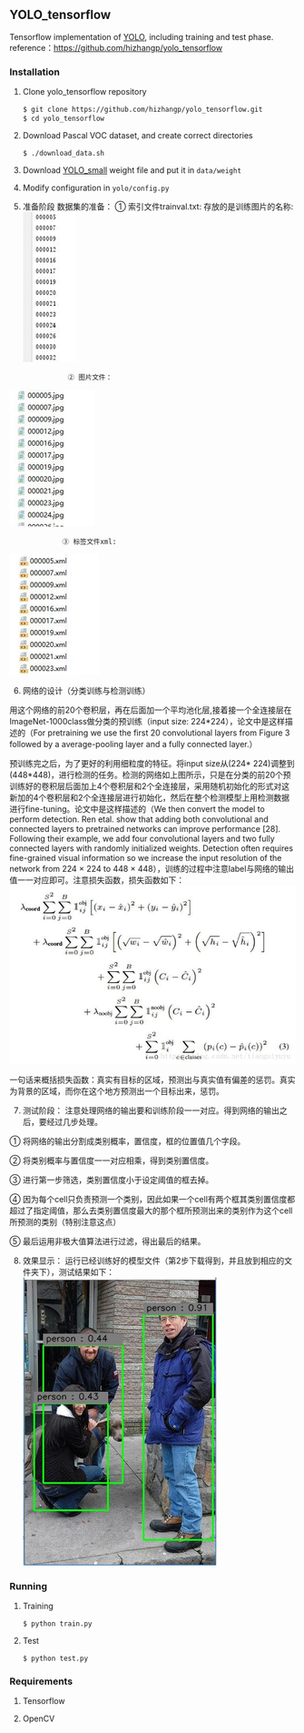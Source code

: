 ## YOLO_tensorflow

Tensorflow implementation of [YOLO](https://arxiv.org/pdf/1506.02640.pdf), including training and test phase.
reference：https://github.com/hizhangp/yolo_tensorflow

### Installation

1. Clone yolo_tensorflow repository
	```Shell
	$ git clone https://github.com/hizhangp/yolo_tensorflow.git
    $ cd yolo_tensorflow
	```

2. Download Pascal VOC dataset, and create correct directories
	```Shell
	$ ./download_data.sh
	```

3. Download [YOLO_small](https://drive.google.com/file/d/0B5aC8pI-akZUNVFZMmhmcVRpbTA/view?usp=sharing)
weight file and put it in `data/weight`

4. Modify configuration in `yolo/config.py`

5. 准备阶段
数据集的准备： ① 索引文件trainval.txt: 存放的是训练图片的名称:
 ![](test/1.jpg)
                

                  ② 图片文件：
![](test/2.jpg)
                  

                 ③ 标签文件xml:
![](test/3.jpg)

6. 网络的设计（分类训练与检测训练）


用这个网络的前20个卷积层，再在后面加一个平均池化层,接着接一个全连接层在ImageNet-1000class做分类的预训练（input size: 224*224），论文中是这样描述的（For pretraining we use the first 20 convolutional layers from Figure 3 followed by a average-pooling layer and a fully connected layer.）

 

预训练完之后，为了更好的利用细粒度的特征。将input size从(224* 224)调整到(448*448)，进行检测的任务。检测的网络如上图所示，只是在分类的前20个预训练好的卷积层后面加上4个卷积层和2个全连接层，采用随机初始化的形式对这新加的4个卷积层和2个全连接层进行初始化，然后在整个检测模型上用检测数据进行fine-tuning。论文中是这样描述的（We then convert the model to perform detection. Ren etal. show that adding both convolutional and connected layers to pretrained networks can improve performance [28]. Following their example, we add four convolutional layers and two fully connected layers with randomly initialized weights. Detection often requires fine-grained visual information so we increase the input resolution of the network
from 224 × 224 to 448 × 448），训练的过程中注意label与网络的输出值一一对应即可。注意损失函数，损失函数如下：
![](test/4.jpg)

  一句话来概括损失函数：真实有目标的区域，预测出与真实值有偏差的惩罚。真实为背景的区域，而你在这个地方预测出一个目标出来，惩罚。


7. 测试阶段：
注意处理网络的输出要和训练阶段一一对应。得到网络的输出之后，要经过几步处理。

① 将网络的输出分割成类别概率，置信度，框的位置值几个字段。

② 将类别概率与置信度一一对应相乘，得到类别置信度。

③ 进行第一步筛选，类别置信度小于设定阈值的框去掉。

④ 因为每个cell只负责预测一个类别，因此如果一个cell有两个框其类别置信度都超过了指定阈值，那么去类别置信度最大的那个框所预测出来的类别作为这个cell所预测的类别（特别注意这点）

⑤ 最后运用非极大值算法进行过滤，得出最后的结果。
	    
8. 效果显示： 运行已经训练好的模型文件（第2步下载得到，并且放到相应的文件夹下），测试结果如下： 
 ![](test/yolov1.JPG)

### Running
1. Training
	```Shell
	$ python train.py
	```

2. Test
	```Shell
	$ python test.py
	```

### Requirements
1. Tensorflow

2. OpenCV
